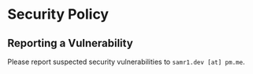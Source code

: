 # Security Policy

## Reporting a Vulnerability

Please report suspected security vulnerabilities to `samr1.dev [at] pm.me`. 

